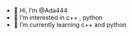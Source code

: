- 👋 Hi, I’m @Ada444
- 👀 I’m interested in c++ , python 
- 🌱 I’m currently learning c++ and python

<!---
Ada444/Ada444 is a ✨ special ✨ repository because its `README.md` (this file) appears on your GitHub profile.
You can click the Preview link to take a look at your changes.
--->
